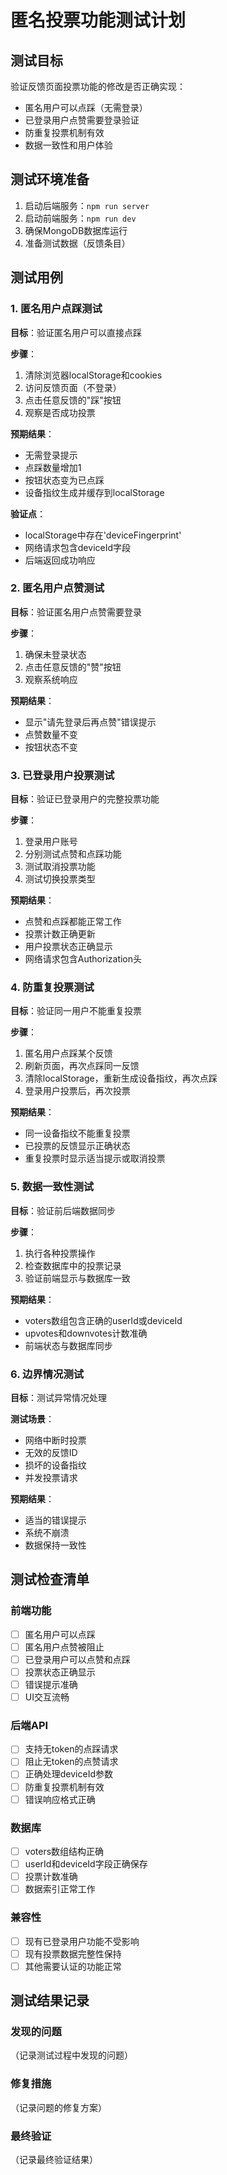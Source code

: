 # 匿名投票功能测试计划

## 测试目标
验证反馈页面投票功能的修改是否正确实现：
- 匿名用户可以点踩（无需登录）
- 已登录用户点赞需要登录验证
- 防重复投票机制有效
- 数据一致性和用户体验

## 测试环境准备
1. 启动后端服务：`npm run server`
2. 启动前端服务：`npm run dev`
3. 确保MongoDB数据库运行
4. 准备测试数据（反馈条目）

## 测试用例

### 1. 匿名用户点踩测试
**目标**：验证匿名用户可以直接点踩

**步骤**：
1. 清除浏览器localStorage和cookies
2. 访问反馈页面（不登录）
3. 点击任意反馈的"踩"按钮
4. 观察是否成功投票

**预期结果**：
- 无需登录提示
- 点踩数量增加1
- 按钮状态变为已点踩
- 设备指纹生成并缓存到localStorage

**验证点**：
- localStorage中存在'deviceFingerprint'
- 网络请求包含deviceId字段
- 后端返回成功响应

### 2. 匿名用户点赞测试
**目标**：验证匿名用户点赞需要登录

**步骤**：
1. 确保未登录状态
2. 点击任意反馈的"赞"按钮
3. 观察系统响应

**预期结果**：
- 显示"请先登录后再点赞"错误提示
- 点赞数量不变
- 按钮状态不变

### 3. 已登录用户投票测试
**目标**：验证已登录用户的完整投票功能

**步骤**：
1. 登录用户账号
2. 分别测试点赞和点踩功能
3. 测试取消投票功能
4. 测试切换投票类型

**预期结果**：
- 点赞和点踩都能正常工作
- 投票计数正确更新
- 用户投票状态正确显示
- 网络请求包含Authorization头

### 4. 防重复投票测试
**目标**：验证同一用户不能重复投票

**步骤**：
1. 匿名用户点踩某个反馈
2. 刷新页面，再次点踩同一反馈
3. 清除localStorage，重新生成设备指纹，再次点踩
4. 登录用户投票后，再次投票

**预期结果**：
- 同一设备指纹不能重复投票
- 已投票的反馈显示正确状态
- 重复投票时显示适当提示或取消投票

### 5. 数据一致性测试
**目标**：验证前后端数据同步

**步骤**：
1. 执行各种投票操作
2. 检查数据库中的投票记录
3. 验证前端显示与数据库一致

**预期结果**：
- voters数组包含正确的userId或deviceId
- upvotes和downvotes计数准确
- 前端状态与数据库同步

### 6. 边界情况测试
**目标**：测试异常情况处理

**测试场景**：
- 网络中断时投票
- 无效的反馈ID
- 损坏的设备指纹
- 并发投票请求

**预期结果**：
- 适当的错误提示
- 系统不崩溃
- 数据保持一致性

## 测试检查清单

### 前端功能
- [ ] 匿名用户可以点踩
- [ ] 匿名用户点赞被阻止
- [ ] 已登录用户可以点赞和点踩
- [ ] 投票状态正确显示
- [ ] 错误提示准确
- [ ] UI交互流畅

### 后端API
- [ ] 支持无token的点踩请求
- [ ] 阻止无token的点赞请求
- [ ] 正确处理deviceId参数
- [ ] 防重复投票机制有效
- [ ] 错误响应格式正确

### 数据库
- [ ] voters数组结构正确
- [ ] userId和deviceId字段正确保存
- [ ] 投票计数准确
- [ ] 数据索引正常工作

### 兼容性
- [ ] 现有已登录用户功能不受影响
- [ ] 现有投票数据完整性保持
- [ ] 其他需要认证的功能正常

## 测试结果记录

### 发现的问题
（记录测试过程中发现的问题）

### 修复措施
（记录问题的修复方案）

### 最终验证
（记录最终验证结果）
